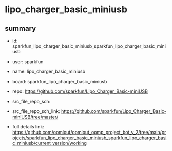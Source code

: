 # lipo_charger_basic_miniusb
 
## summary 
* id: sparkfun_lipo_charger_basic_miniusb_sparkfun_lipo_charger_basic_miniusb
* user: sparkfun
* name: lipo_charger_basic_miniusb
* board: sparkfun_lipo_charger_basic_miniusb
* repo: https://github.com/sparkfun/Lipo_Charger_Basic-miniUSB



* src_file_repo_sch: 
* src_file_repo_sch_link: https://github.com/sparkfun/Lipo_Charger_Basic-miniUSB/tree/master/
* full details link: https://github.com/oomlout/oomlout_oomp_project_bot_v_2/tree/main/projects/sparkfun_lipo_charger_basic_miniusb_sparkfun_lipo_charger_basic_miniusb/current_version/working  







